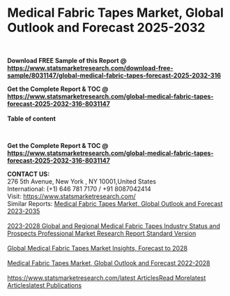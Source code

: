 <h1>Medical Fabric Tapes Market, Global Outlook and Forecast 2025-2032</h1><br/><p><strong>Download FREE Sample of this Report @ <a href="https://www.statsmarketresearch.com/download-free-sample/8031147/global-medical-fabric-tapes-forecast-2025-2032-316">https://www.statsmarketresearch.com/download-free-sample/8031147/global-medical-fabric-tapes-forecast-2025-2032-316</a></strong></p><div><b>Get the Complete Report & TOC @ <a href="https://www.statsmarketresearch.com/global-medical-fabric-tapes-forecast-2025-2032-316-8031147">https://www.statsmarketresearch.com/global-medical-fabric-tapes-forecast-2025-2032-316-8031147</a></b></div><br><b>Table of content</b><p><br><div><b>Get the Complete Report & TOC @ <a href="https://www.statsmarketresearch.com/global-medical-fabric-tapes-forecast-2025-2032-316-8031147">https://www.statsmarketresearch.com/global-medical-fabric-tapes-forecast-2025-2032-316-8031147</a></b></div></p> <b>CONTACT US:</b><br>276 5th Avenue, New York , NY 10001,United States<br>International: (+1) 646 781 7170 / +91 8087042414<br>Visit: <a href="https://www.statsmarketresearch.com/">https://www.statsmarketresearch.com/</a><br>Similar Reports: <a href="https://www.statsmarketresearch.com/global-medical-fabric-tapes-forecast-2025-2032-316-8031147">Medical Fabric Tapes Market, Global Outlook and Forecast 2023-2035</a><br/><br/><a href="https://www.statsmarketresearch.com/global-medical-fabric-tapes-forecast-2025-2032-316-8031147">2023-2028 Global and Regional Medical Fabric Tapes Industry Status and Prospects Professional Market Research Report Standard Version</a><br/><br/><a href="https://www.statsmarketresearch.com/global-medical-fabric-tapes-forecast-2025-2032-316-8031147">Global Medical Fabric Tapes Market Insights, Forecast to 2028</a><br/><br/><a href="https://www.statsmarketresearch.com/global-medical-fabric-tapes-forecast-2025-2032-316-8031147">Medical Fabric Tapes Market, Global Outlook and Forecast 2022-2028</a><br/><br/><a href="https://gyeongbokgung.com">https://www.statsmarketresearch.com/</a><a href="https://hallyeomaritime.com">latest Articles</a><a href="https://jingwansa.com">Read More</a><a href=https://nguoiviet.jp/">latest Articles</a><a href="https://www.intelmarketresearch.com/">latest Publications</a>